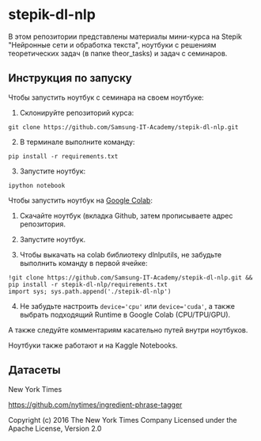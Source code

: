 # stepik-dl-nlp
В этом репозитории представлены материалы мини-курса на Stepik "Нейронные сети и обработка текста", ноутбуки с решениям теоретических задач (в папке theor_tasks) и задач с семинаров.


## Инструкция по запуску 

Чтобы запустить ноутбук с семинара на своем ноутбуке:

1) Cклонируйте репозиторий курса:

`git clone https://github.com/Samsung-IT-Academy/stepik-dl-nlp.git`

2) В терминале выполните команду:

`pip install -r requirements.txt`

3) Запустите ноутбук:

`ipython notebook`
 

Чтобы запустить ноутбук на [Google Colab](https://colab.research.google.com):

1) Скачайте ноутбук (вкладка Github, затем прописываете адрес репозитория.

2) Запустите ноутбук.

3) Чтобы выкачать на colab библиотеку dlnlputils, не забудьте выполнить команду в первой ячейке:

```
!git clone https://github.com/Samsung-IT-Academy/stepik-dl-nlp.git && pip install -r stepik-dl-nlp/requirements.txt
import sys; sys.path.append('./stepik-dl-nlp')
```

4) Не забудьте настроить `device='cpu'` или `device='cuda'`, а также выбрать подходящий Runtime в Google Colab (CPU/TPU/GPU).

А также следуйте комментариям касательно путей внутри ноутбуков.

Ноутбуки также работают и на Kaggle Notebooks.


## Датасеты

New York Times

https://github.com/nytimes/ingredient-phrase-tagger 

Copyright (c) 2016 The New York Times Company
Licensed under the Apache License, Version 2.0 
